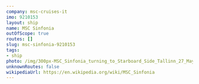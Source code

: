 ```yaml
---
company: msc-cruises-it
imo: 9210153
layout: ship
name: MSC Sinfonia
outOfScope: true
routes: []
slug: msc-sinfonia-9210153
tags:
- ship
photo: /img/300px-MSC_Sinfonia_turning_to_Starboard_Side_Tallinn_27_May_2015.JPG
unknownRoutes: false
wikipediaUrl: https://en.wikipedia.org/wiki/MSC_Sinfonia
---
```


